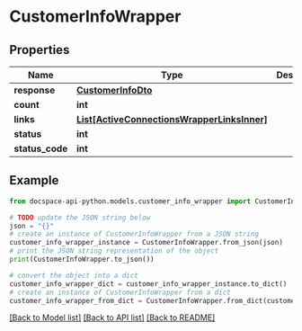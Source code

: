 # CustomerInfoWrapper

## Properties

Name | Type | Description | Notes
------------ | ------------- | ------------- | -------------
**response** | [**CustomerInfoDto**](CustomerInfoDto.md) |  | [optional] 
**count** | **int** |  | [optional] 
**links** | [**List[ActiveConnectionsWrapperLinksInner]**](ActiveConnectionsWrapperLinksInner.md) |  | [optional] 
**status** | **int** |  | [optional] 
**status_code** | **int** |  | [optional] 

## Example

```python
from docspace-api-python.models.customer_info_wrapper import CustomerInfoWrapper

# TODO update the JSON string below
json = "{}"
# create an instance of CustomerInfoWrapper from a JSON string
customer_info_wrapper_instance = CustomerInfoWrapper.from_json(json)
# print the JSON string representation of the object
print(CustomerInfoWrapper.to_json())

# convert the object into a dict
customer_info_wrapper_dict = customer_info_wrapper_instance.to_dict()
# create an instance of CustomerInfoWrapper from a dict
customer_info_wrapper_from_dict = CustomerInfoWrapper.from_dict(customer_info_wrapper_dict)
```
[[Back to Model list]](../README.md#documentation-for-models) [[Back to API list]](../README.md#documentation-for-api-endpoints) [[Back to README]](../README.md)


